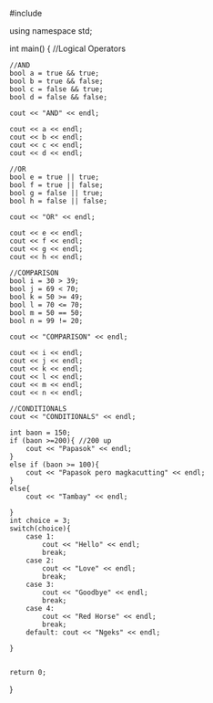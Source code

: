 #include <iostream>

using namespace std;

int main()
{
    //Logical Operators
    
    //AND
    bool a = true && true;
    bool b = true && false;
    bool c = false && true;
    bool d = false && false;
    
    cout << "AND" << endl;
    
    cout << a << endl;
    cout << b << endl;
    cout << c << endl;
    cout << d << endl;
    
    //OR
    bool e = true || true;
    bool f = true || false;
    bool g = false || true;
    bool h = false || false;
    
    cout << "OR" << endl;
    
    cout << e << endl;
    cout << f << endl;
    cout << g << endl;
    cout << h << endl;
    
    //COMPARISON
    bool i = 30 > 39;
    bool j = 69 < 70;
    bool k = 50 >= 49;
    bool l = 70 <= 70;
    bool m = 50 == 50;
    bool n = 99 != 20;
    
    cout << "COMPARISON" << endl;
    
    cout << i << endl;
    cout << j << endl;
    cout << k << endl;
    cout << l << endl;
    cout << m << endl;
    cout << n << endl;
    
    //CONDITIONALS
    cout << "CONDITIONALS" << endl;
    
    int baon = 150;
    if (baon >=200){ //200 up
        cout << "Papasok" << endl;
    }
    else if (baon >= 100){
        cout << "Papasok pero magkacutting" << endl;
    } 
    else{
        cout << "Tambay" << endl;
    
    }
    int choice = 3;
    switch(choice){
        case 1:
            cout << "Hello" << endl;
            break;
        case 2:
            cout << "Love" << endl;
            break;
        case 3:
            cout << "Goodbye" << endl;
            break;
        case 4:
            cout << "Red Horse" << endl;
            break;
        default: cout << "Ngeks" << endl;
        
    }
    
    
    return 0;
}
